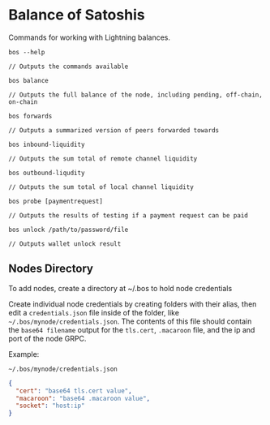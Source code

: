 # Balance of Satoshis

Commands for working with Lightning balances.

```
bos --help

// Outputs the commands available

bos balance

// Outputs the full balance of the node, including pending, off-chain, on-chain

bos forwards

// Outputs a summarized version of peers forwarded towards

bos inbound-liquidity

// Outputs the sum total of remote channel liquidity

bos outbound-liqudity

// Outputs the sum total of local channel liquidity

bos probe [paymentrequest]

// Outputs the results of testing if a payment request can be paid

bos unlock /path/to/password/file

// Outputs wallet unlock result

```

## Nodes Directory

To add nodes, create a directory at ~/.bos to hold node credentials

Create individual node credentials by creating folders with their alias, then
edit a `credentials.json` file inside of the folder, like
`~/.bos/mynode/credentials.json`. The contents of this file should contain the
`base64 filename` output for the `tls.cert`, `.macaroon` file, and the ip and
port of the node GRPC.

Example:

```
~/.bos/mynode/credentials.json
```

```json
{
  "cert": "base64 tls.cert value",
  "macaroon": "base64 .macaroon value",
  "socket": "host:ip"
}
```

